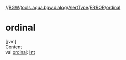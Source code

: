 //[BGW](../../../../index.md)/[tools.aqua.bgw.dialog](../../index.md)/[AlertType](../index.md)/[ERROR](index.md)/[ordinal](ordinal.md)



# ordinal  
[jvm]  
Content  
val [ordinal](ordinal.md): [Int](https://kotlinlang.org/api/latest/jvm/stdlib/kotlin/-int/index.html)  



